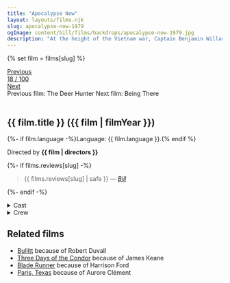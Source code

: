 ```yaml
---
title: "Apocalypse Now"
layout: layouts/films.njk
slug: apocalypse-now-1979
ogImage: content/bill/films/backdrops/apocalypse-now-1979.jpg
description: "At the height of the Vietnam war, Captain Benjamin Willard is sent on a dangerous mission that, officially, \"does not exist, nor will it ever exist.\" His goal is to locate - and eliminate - a mysterious Green Beret Colonel named Walter Kurtz, who has been leading his personal army on illegal guerrilla missions into enemy territory."
---
```


{% set film = films[slug] %}

<nav class="films">
  <div class="prev">
    <a href="../the-deer-hunter-1978"><i class="fa-solid fa-chevron-left fa-xs"></i> Previous</a>
  </div>
  <div>
    <a class="simple" href="../">18 / 100</a>
  </div>
  <div class="next">
    <a href="../being-there-1979">Next <i class="fa-solid fa-chevron-right fa-xs"></i></a>
  </div>
  <div class="hint">
    <span class="prev-hint">
      <span class="sr-only">Previous film:</span>
      The Deer Hunter
    </span>
    <span class="next-hint">
      <span class="sr-only">Next film:</span>
      Being There
    </span>
  </div>
</nav>

<article class="film slug-apocalypse-now-1979">
  <div class="backdrop-and-poster">
    <img class="poster" src="../films/posters/{{ slug }}.jpg" alt="">
    <img class="backdrop" src="../films/backdrops/{{ slug }}.jpg" alt="">
  </div>

  <h1>{{ film.title }} ({{ film | filmYear }})</h1>

  <p>
    {%- if film.language -%}Language: {{ film.language }}.{% endif %}
    
  </p>

  <p class="director">
    Directed by <strong>{{ film | directors }}</strong>
  </p>

  {%- if films.reviews[slug] -%}
    <blockquote> 
      {{ films.reviews[slug] | safe }} <em>—&nbsp;<a href="/bill">Bill</a></em>
    </blockquote> 
  {%- endif -%}

  <section class="film-detail">
    <div>
      <details>
        <summary>
          <i class="fa-solid fa-masks-theater"></i>
          Cast
        </summary>
        <ul>
          {%- for cast in film.credits.cast -%}
            <li>
              {{ cast.name }} as <em>{{ cast.character }}</em>
            </li>
          {%- endfor -%}
        </ul>
      </details>
      <details>
        <summary>
          <i class="fa-solid fa-clapperboard"></i>
          Crew
        </summary>
        <ul>
          {%- for crew in film.credits.crew -%}
            <li>
              {{ crew.name }} &mdash; <em>{{ crew.job }}</em>
            </li>
          {%- endfor -%}
        </ul>
      </details>
    </div>
  </section>

  <section class="related-films">
  <h2>Related films</h2>
  <ul>
    <li><a href="../bullitt-1968">Bullitt</a> because of Robert Duvall</li>
<li><a href="../three-days-of-the-condor-1975">Three Days of the Condor</a> because of James Keane</li>
<li><a href="../blade-runner-1982">Blade Runner</a> because of Harrison Ford</li>
<li><a href="../paris-texas-1984">Paris, Texas</a> because of Aurore Clément</li>
  </ul>
</section>

</article>
